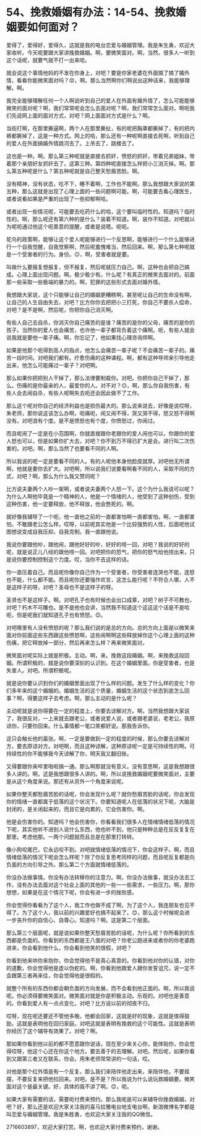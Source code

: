 # 54、挽救婚姻有办法：14-54、挽救婚姻要如何面对？

爱得了，爱得好，爱得久，这就是我的电台恋爱与婚姻管理。我是朱生勇，欢迎大家收听。今天呢要跟大家讲挽救婚姻。啊，要微笑面对。啊，当然。很多人一听到这个话呢，就要气就不打一出来哈。

就会说这个事情他妈的不发在你身上，对吧？要是你家老婆在外面搞了搞了婚外情，看看你能微笑面对吗？😡，啊。那么当然啊你们啊说出这种话来，我能够理解。啊。

我完全能够理解任何一个人啊说听到自己的爱人在外面有婚外情了，怎么可能能够微笑的面对呢？啊，我们常常呢会怎么去面对呢？啊，我们常常怎么面对。啊呃我们先说网上面的面对方式，对吧？网上面面对方式是什么？啊。

当街打啊，在那里撕逼啊，两个人在那里撕扯，有的呢把胸罩都撕掉了，有的把内裤都撕掉了，这是一种方式。网上的哈，那么还有一种呢啊直接去死啊，听到自己的爱人在外面搞婚外情跳河去了。上吊去了，跳楼去了。

这也是一种。啊。那么第三种呢就是直接去抓奸，愤怒的抓奸，带着兄弟姐妹，带着那个亲朋好友抓奸去了。这第三种。第四种呢直接怎么样把小三消灭掉。啊。那么第五种呢是什么？第五种呢就是自己整天愁眉苦脸。啊。

没有精神，没有状态，吃不下，睡不着啊，工作也不能啊。那么我想跟大家说的第五种，那么这就是出现了心理上面的一些问题啊可能。啊，可能要去看心理医生，或者说看如果是严重的出现了一些抑郁啊哈。

或者出现一些情况呢，可能要去吃药什么的哈，这个要叫临时性的。知道吗？临时性的。啊，那么呢还有第六种的是什么？装着不知道。啊，装作不知道。对吧就以为呢呃通过他这个呃善意的提醒，或者是说嗯。呃呃。

鸵鸟的政策啊，能够让这个爱人呢能够进行一个反思啊，能够进行一个什么能够进行一个自我觉醒，自我觉察啊，然后呢羞愧难当，然后回来。啊，那么第七种呢就是一个受害者的行为。身份。😔，啊，受害者就是要。

叫做什么要报复想报复，但不报复，然后呢就压力自己。啊，这种也会把自己搞成。心理上面出现问题。啊。极少极少有。什么呢？有真正的微笑去面对的。前面那一些采取一些极端的暴力的。啊，犯罪的这些形式去面对婚外情。

我想跟大家说，这个只能够让自己的婚姻更糟糕啊，甚至呢让自己的生命没有啊，让自己的人生自由失去，对吧？比方你你去把把小三打死，你自己不要杀人偿命，对吧？是不是啊，然后呢，你把你自己消灭啊。

有些人自己去自杀，你消灭你自己痛苦的是谁？痛苦的是你的父母，痛苦的是你的孩子。当然你的爱人也会痛苦，也许他一辈子都背负着这个痛啊。呃，有些人就会说我就是要他一辈子痛。啊，你忘记了，他如果找心理咨询师啊。

如果是他那个呃得到高人的指点，他怎么会痛苦一辈子呢？不会痛苦一辈子的。痛苦一段时间。对吧我们都有。疗愈伤痛的这种课程。啊，都有这种导师来引导他走出来，他怎么可能痛过一辈子？对吧啊。

那么如果你把把别人干掉了，那么法律要制裁你。对吧。你把你自己干掉了，那么。伤痛的是你最亲的人，最爱你的人。对不对？😔，啊，那么你自我伤害，有些人会去闹自杀，有些人呢啊失去呃还会因此做不了工作。

那么这个呢对你自己的经济利益也是损伤最大的。那么说来说去，好像是说哎呀，朱老师，那你说这该怎么办啊，呃痛呃，闹又闹不得，哭又哭不得，怒又怒不得啊没有。对吧浪有个度。是不是愤怒也有个度，你愤怒过，你闹过。

而且呢闹了一定是在小范围啊，你就直接跟你老跟你的爱人闹也可以，你跟你的爱人怒也可以，但是如果你扩大去，对吧？你不到万不得已扩大是会。进行叫二次伤害的。对吧。啊，那么当然了也要看不同的人啊。

所以我说的呢一定是要看不同的人。有的人呢他本身他脸皮就厚。对吧他无所谓啊，他就是要你去扩大。对吧啊，所以说我们说要看啊看不同的人，采取不同的方式，对吧？啊，那么为什么我又赞同呢？

比方说夫妻两个人吵一架啊，或者说夫妻两个人怒一下。这个为什么我说可以呢？为什么人啊他毕竟是一个精神的人，他是一个情绪的人，他受到了这种创伤，受到这种伤害，他一定要释放，他不释放，他会憋死的。啊。

就好像我辅导了一个呃，他一直他之前的一直都害怕啊一直都害怕。啊，一直都害怕，不敢跟老公怎么样。哎呀，以前呢其实他是一个比较强势的人性，后面呢他试图想说变成自我压抑，自我克制。我一直跟他说。

我说你要跟他吵，跟他闹，跟他好好的吵，好好的唠一回，对吧？我说的好好的呢，就是说正儿八经的跟他唠一回。对吧把你的怨气，把你的怒气给他捞出来，只是说你要控制控制这个力度。哎，当你不去这样的话。

你一直压着自己。而且呢你像你自己作为一个受害者，你受害者连哭也不能，连怒也不能，什么都不能。而且呢你还要强作欢言，这怎么能行呢？不符合人哪，人不是这样子的呀，对吧？圣母也不是这样子的呀。

圣贤也不是这样子。啊。对吧孔子也有时候也会出口成章，对吧？树子不可教也，对吧？朽木不可雕也。是不是他也会讲，当然我不知道这个这这这个话是不是哈呃，但是呢我们就知道孔子也有愤怒。😊。

对吧哪里有人没有愤怒的呢？那么我们说的是总的方向。总的方向上面是以微笑来面对你前面这些东西跟这些愤怒啊，这些闹啊啊这些释放掉你这个心理上面的这种伤痛，把它释放掉一部分，然后再来怎么样？再来微笑面对。

微笑面对呢实际上就是积极。主动。啊，来。挽救这段婚姻。啊，来挽救这段回姻。所谓积极的，就是说你要深刻的认识到。在这个婚姻里面。你是受害者，也是失害人。对吧。所谓积极呢。

就是说你要认识到你们的婚姻里面出现了什么样的问题。发生了什么样的变化？你们多年来的这个婚姻的。婚姻生活的这个质量，婚姻生活的这个状态到底怎么回事？啊，得要这样子去考虑。啊，那么主动的是什么呢？

主动呢就是说你得要在一定的程度上，你要去谅解对方。啊，当然我想跟大家说了，我很反对，一上来就去跟老公，或者说爱人说，或者跟老婆说，老老公，我原谅你，只要你回来。什么事情都一笔口笑都好说。那我告诉你。

这只会触长他的嚣张。啊，一定是要做到一定的程度的时候，那么你要去谅解对方，要去原谅对方。对吧啊，而且这种谅解，这种原谅呢一定是可持续性的啊。可持续性的你不能够我今天谅解了你，明天我又翻旧账。

又得要跟你来哔里啪啦搞一通。那么啊那就没有意义。没有意思啊，这是我想跟很多人讲的。啊，这是我想跟很多人讲的。啊，所以说挽救婚姻呢要微笑面对，主要是从这个角度来说。那还有从另外一个角度来说呢。

如果你整天都愁眉苦脸的话呢，你会发现什么呢？就你愁眉苦脸的话呢，你会发现你的情绪一直都属于低落的这个状况下。你要知道呢人在低落的状况下呢，大脑是封闭的，是关闭起来的，而且它是向累的，它会伤害你。啊。

他是会伤害你的。知道吗？他会伤害你，你看看我们很多人在情绪情绪低落的情况下呢，其实他听不进别人说什么东西，他也听不到，他只是种种总是在反反复复在那里。考虑他那。一两个问题就而且总是在那里打转转。

像小狗咬尾巴，它永远咬不到。对吧就情绪低落的情况下，你会这样子。啊，而且情绪低落的情况下呢会怎么样呢？除了你反复思考同样的问题，而且呢反复都是向负面的方向引导之外。那么第二个方面就情绪低落的。

你没办法做事情。你没有办法转移你的注意力。啊，你没办法做事，就没办法去工作，没有办法去面对这个社会上面的其他的一些一一些需求，一些压力。啊，那你想想，如果是在这个情况下呢，你会有进一步的挫败感。

你会觉得你看看为了这个人，我工作也做不成了啊，为了这个人，我连朋友也见不得了。为了这个人，我以前的兴趣爱好也搞不起来了。😊，那么这个时候呢会进一步丧升你的自信心、自尊心。知道吗？啊。这是第二个层面。

那么第三个层面呢，就是说如果你整天愁眉苦脸的话呢，为什么呢？你所看到的东西都是负面的。你看到的东西都是王八蛋的对吧？你老公跑进来或者你的你老婆跑进来，你会看到他什么，你会看到他笑的很假，对吧？

你看到他来哄你来抱你，你会觉得他不是真心真意的。你看到他对你的认错，对你的道歉，你会觉得他是虚以伪蛇的。啊，你看到他跟爱人跟你发誓诅咒，说一定不会跟第三者再来往，你会觉得他是很假的。

就整个所有的东西你都会朝负面的方向发展，而不会看到他正面的。啊，所以我说呢。你必须得要微笑面对。微笑面对就是你是积极主动。乐观的。对吧也是善意的。你看到爱人有一点点变化，对吧？比方说以前的彻夜不归。

哎呀，现在呢还要还不管他多晚，他都会回家，这就是好的现象，这就是值得鼓励，这就是表明他在回归家庭。对吧这就是表明有挽救的这个可能性。这就是表明你经历了这个辅导有效果了。对吧？啊。

那如果你看到他以前的都不愿意跟你说话，现在至少来关心你，能体贴你，你会觉得哎呀，他这个心还在你这个地方。要去善于的去理解。对吧。然后呢，如果你看到又跟第三者又在联系，你会。用朱老师常常讲的一句话，哎。

对他是那个红外情是有一个反复。那么我们来陪伴他走出来，来陪伴他，不要摇摆，不要反复来把他拉回来。对吧。是不是？所以我说为什么说玩救婚姻要。微笑面对这个是最关键。好，具体的我不讲了啊。😊，呃。

如果大家有需要的话，需要呃付费来预约。那么我呢是可以来辅导你挽救婚姻，对吧？好，那么还是欢迎大家关注我的喜马拉雅电台地支电台啊，新浪微博名字都是叫恋爱与婚姻管理。我是朱胜勇，也欢迎大家关注我的QQ微信。

2716603897，欢迎大家打赏。啊，也欢迎大家付费来预约，谢谢。